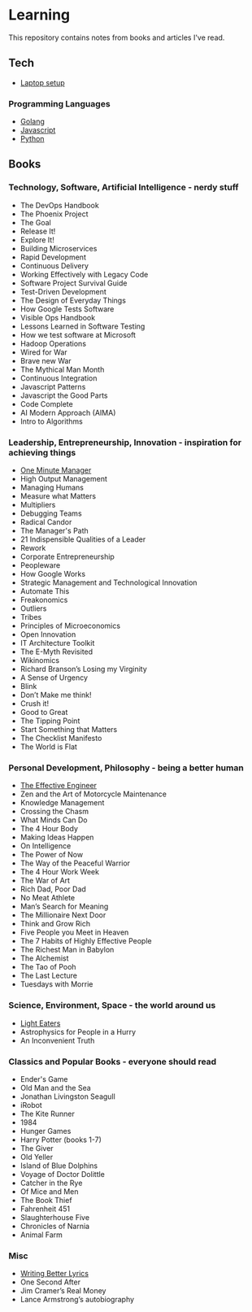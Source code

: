 # Learning

This repository contains notes from books and articles I've read.

## Tech

- [Laptop setup](./tech/laptop-setup.md)

### Programming Languages

- [Golang](tech/golang.md)
- [Javascript](tech/javascript.md)
- [Python](tech/python.md)

## Books

### Technology, Software, Artificial Intelligence - nerdy stuff

- The DevOps Handbook
- The Phoenix Project
- The Goal
- Release It!
- Explore It!
- Building Microservices
- Rapid Development
- Continuous Delivery
- Working Effectively with Legacy Code
- Software Project Survival Guide
- Test-Driven Development
- The Design of Everyday Things
- How Google Tests Software
- Visible Ops Handbook
- Lessons Learned in Software Testing
- How we test software at Microsoft
- Hadoop Operations
- Wired for War
- Brave new War
- The Mythical Man Month
- Continuous Integration
- Javascript Patterns
- Javascript the Good Parts
- Code Complete
- AI Modern Approach (AIMA)
- Intro to Algorithms

### Leadership, Entrepreneurship, Innovation - inspiration for achieving things

- [One Minute Manager](books/one-minute-manager.md)
- High Output Management
- Managing Humans
- Measure what Matters
- Multipliers
- Debugging Teams
- Radical Candor
- The Manager's Path
- 21 Indispensible Qualities of a Leader
- Rework
- Corporate Entrepreneurship
- Peopleware
- How Google Works
- Strategic Management and Technological Innovation
- Automate This
- Freakonomics
- Outliers
- Tribes
- Principles of Microeconomics
- Open Innovation
- IT Architecture Toolkit
- The E-Myth Revisited
- Wikinomics
- Richard Branson’s Losing my Virginity
- A Sense of Urgency
- Blink
- Don’t Make me think!
- Crush it!
- Good to Great
- The Tipping Point
- Start Something that Matters
- The Checklist Manifesto
- The World is Flat

### Personal Development, Philosophy - being a better human

- [The Effective Engineer](books/effective-engineer.md)
- Zen and the Art of Motorcycle Maintenance
- Knowledge Management
- Crossing the Chasm
- What Minds Can Do
- The 4 Hour Body
- Making Ideas Happen
- On Intelligence
- The Power of Now
- The Way of the Peaceful Warrior
- The 4 Hour Work Week
- The War of Art
- Rich Dad, Poor Dad
- No Meat Athlete
- Man’s Search for Meaning
- The Millionaire Next Door
- Think and Grow Rich
- Five People you Meet in Heaven
- The 7 Habits of Highly Effective People
- The Richest Man in Babylon
- The Alchemist
- The Tao of Pooh
- The Last Lecture
- Tuesdays with Morrie

### Science, Environment, Space - the world around us

- [Light Eaters](books/light-eaters.md)
- Astrophysics for People in a Hurry
- An Inconvenient Truth

### Classics and Popular Books - everyone should read

- Ender's Game
- Old Man and the Sea
- Jonathan Livingston Seagull
- iRobot
- The Kite Runner
- 1984
- Hunger Games
- Harry Potter (books 1-7)
- The Giver
- Old Yeller
- Island of Blue Dolphins
- Voyage of Doctor Dolittle
- Catcher in the Rye
- Of Mice and Men
- The Book Thief
- Fahrenheit 451
- Slaughterhouse Five
- Chronicles of Narnia
- Animal Farm

### Misc

- [Writing Better Lyrics](books/writing-better-lyrics.md)
- One Second After
- Jim Cramer’s Real Money
- Lance Armstrong’s autobiography
